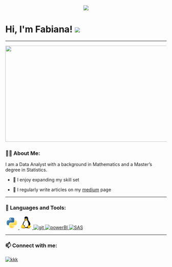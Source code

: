 

<div id="header" align="center">
  <img src="https://i.giphy.com/media/v1.Y2lkPTc5MGI3NjExN29ib2s4ODVtb3JhdjVhdTY2b3Y2OTFrMXJpNmd0YWR5MWExcmx3ZiZlcD12MV9pbnRlcm5hbF9naWZfYnlfaWQmY3Q9cw/iY8CRBdQXODJSCERIr/giphy.gif" width="100"/>
</div>

<h1>
   Hi, I'm Fabiana!
  <img src="https://media.giphy.com/media/hvRJCLFzcasrR4ia7z/giphy.gif" width="30px"/>
</h1>

***

<div align="center">
  <img src="https://github.com/fabitortorelli/fabianaarcacruztortorelli/blob/main/undraw_learning_sketching_nd4f.svg" width="600" height="300"/>
</div>

### :woman_technologist: About Me:

I am a Data Analyst with a background in Mathematics and a Master’s degree in Statistics. 


- 🌱 I enjoy expanding my skill set

- 📝 I regularly write articles on my [medium](https://medium.com/@fabitortorelli) page

*** 

### :wrench: Languages and Tools: 
<p align="left"> 
  </a> <a href="https://www.python.org" target="_blank" rel="noreferrer"> 
    <img src="https://raw.githubusercontent.com/devicons/devicon/master/icons/python/python-original.svg" alt="python" width="40" height="40"/> </a> 
      </a> <a href="https://www.linux.org/" target="_blank" rel="noreferrer"> 
    <img src="https://raw.githubusercontent.com/devicons/devicon/master/icons/linux/linux-original.svg" alt="linux" width="40" height="40"/> 
  <a href="https://git-scm.com/" target="_blank" rel="noreferrer"> 
    <img src="https://www.vectorlogo.zone/logos/git-scm/git-scm-icon.svg" alt="git" width="40" height="40"/> 
</a> <a href="https://www.microsoft.com/de-de/power-platform/products/power-bi/desktop?market=de" target="_blank" rel="noreferrer"> 
    <img src="https://www.vectorlogo.zone/logos/microsoft_powerbi/microsoft_powerbi-ar21.svg" alt="powerBI" width="40" height="40"/> </a> 
    </a> <a href="https://www.sas.com/pt_br/home.html" target="_blank" rel="noreferrer"> 
    <img src="https://www.vectorlogo.zone/logos/sas/sas-icon.svg" alt="SAS" width="40" height="40"/> </a> </p>

***
### :mailbox: Connect with me:
<p align="left">
<a href="https://www.linkedin.com/in/fabiana-arca-cruz-tortorelli/" target="blank"><img align="center" src="https://raw.githubusercontent.com/rahuldkjain/github-profile-readme-generator/master/src/images/icons/Social/linked-in-alt.svg" alt="kkk" height="30" width="40" />
</p>
